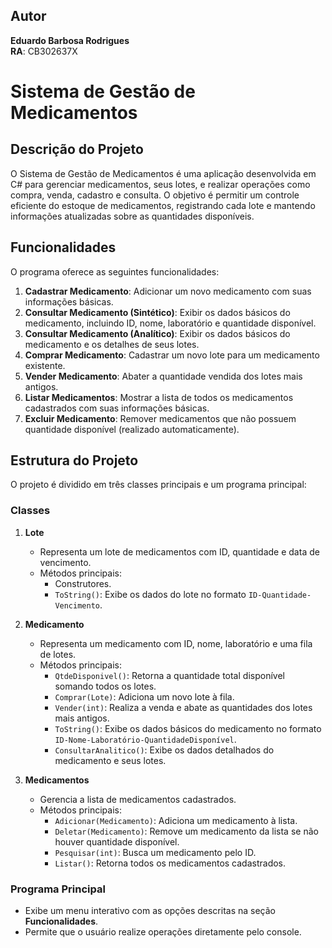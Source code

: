 ## Autor
**Eduardo Barbosa Rodrigues**  
**RA**: CB302637X


# Sistema de Gestão de Medicamentos

## Descrição do Projeto
O Sistema de Gestão de Medicamentos é uma aplicação desenvolvida em C# para gerenciar medicamentos, seus lotes, e realizar operações como compra, venda, cadastro e consulta. O objetivo é permitir um controle eficiente do estoque de medicamentos, registrando cada lote e mantendo informações atualizadas sobre as quantidades disponíveis.

## Funcionalidades
O programa oferece as seguintes funcionalidades:
1. **Cadastrar Medicamento**: Adicionar um novo medicamento com suas informações básicas.
2. **Consultar Medicamento (Sintético)**: Exibir os dados básicos do medicamento, incluindo ID, nome, laboratório e quantidade disponível.
3. **Consultar Medicamento (Analítico)**: Exibir os dados básicos do medicamento e os detalhes de seus lotes.
4. **Comprar Medicamento**: Cadastrar um novo lote para um medicamento existente.
5. **Vender Medicamento**: Abater a quantidade vendida dos lotes mais antigos.
6. **Listar Medicamentos**: Mostrar a lista de todos os medicamentos cadastrados com suas informações básicas.
7. **Excluir Medicamento**: Remover medicamentos que não possuem quantidade disponível (realizado automaticamente).

## Estrutura do Projeto
O projeto é dividido em três classes principais e um programa principal:

### Classes
1. **Lote**
   - Representa um lote de medicamentos com ID, quantidade e data de vencimento.
   - Métodos principais:
     - Construtores.
     - `ToString()`: Exibe os dados do lote no formato `ID-Quantidade-Vencimento`.

2. **Medicamento**
   - Representa um medicamento com ID, nome, laboratório e uma fila de lotes.
   - Métodos principais:
     - `QtdeDisponivel()`: Retorna a quantidade total disponível somando todos os lotes.
     - `Comprar(Lote)`: Adiciona um novo lote à fila.
     - `Vender(int)`: Realiza a venda e abate as quantidades dos lotes mais antigos.
     - `ToString()`: Exibe os dados básicos do medicamento no formato `ID-Nome-Laboratório-QuantidadeDisponível`.
     - `ConsultarAnalitico()`: Exibe os dados detalhados do medicamento e seus lotes.

3. **Medicamentos**
   - Gerencia a lista de medicamentos cadastrados.
   - Métodos principais:
     - `Adicionar(Medicamento)`: Adiciona um medicamento à lista.
     - `Deletar(Medicamento)`: Remove um medicamento da lista se não houver quantidade disponível.
     - `Pesquisar(int)`: Busca um medicamento pelo ID.
     - `Listar()`: Retorna todos os medicamentos cadastrados.

### Programa Principal
- Exibe um menu interativo com as opções descritas na seção **Funcionalidades**.
- Permite que o usuário realize operações diretamente pelo console.


